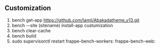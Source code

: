 ## Customization
1. bench get-app https://github.com/lamji/Abakadatheme_v13.git
2. bench --site (sitename) install-app custumization
3. bench clear-cache
4. bench build
5. sudo supervisorctl restart frappe-bench-workers: frappe-bench-web:
